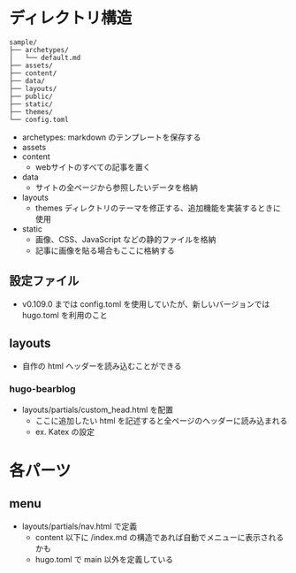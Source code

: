 
# ディレクトリ構造


```
sample/
├── archetypes/
│   └── default.md
├── assets/
├── content/
├── data/
├── layouts/
├── public/
├── static/
├── themes/
└── config.toml
```


- archetypes: markdown のテンプレートを保存する
- assets
- content
  - webサイトのすべての記事を置く
- data
  - サイトの全ページから参照したいデータを格納
- layouts
  - themes ディレクトリのテーマを修正する、追加機能を実装するときに使用
- static
  - 画像、CSS、JavaScript などの静的ファイルを格納
  - 記事に画像を貼る場合もここに格納する

## 設定ファイル

- v0.109.0 までは config.toml を使用していたが、新しいバージョンでは hugo.toml を利用のこと


## layouts

- 自作の html ヘッダーを読み込むことができる


### hugo-bearblog

- layouts/partials/custom_head.html を配置
  - ここに追加したい html を記述すると全ページのヘッダーに読み込まれる
  - ex. Katex の設定


# 各パーツ

## menu

- layouts/partials/nav.html で定義
  - content 以下に <directory>/index.md の構造であれば自動でメニューに表示されるかも
  - hugo.toml で main 以外を定義している